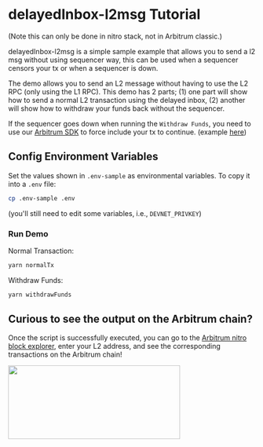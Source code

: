 # delayedInbox-l2msg Tutorial

(Note this can only be done in nitro stack, not in Arbitrum classic.)

delayedInbox-l2msg is a simple sample example that allows you to send a l2 msg without using sequencer way, this can be used when a sequencer censors your tx or when a sequencer is down.

The demo allows you to send an L2 message without having to use the L2 RPC (only using the L1 RPC). This demo has 2 parts; (1) one part will show how to send a normal L2 transaction using the delayed inbox, (2) another will show how to withdraw your funds back without the sequencer.

If the sequencer goes down when running the `Withdraw Funds`, you need to use our [Arbitrum SDK](https://github.com/OffchainLabs/arbitrum-sdk/blob/master/src/lib/inbox/inbox.ts#L256) to force include your tx to continue. (example [here](https://github.com/OffchainLabs/arbitrum-sdk/blob/401fa424bb4c21b54b77d95fbc95faec15787fe2/fork_test/inbox.test.ts#L131))

## Config Environment Variables

Set the values shown in `.env-sample` as environmental variables. To copy it into a `.env` file:

```bash
cp .env-sample .env
```

(you'll still need to edit some variables, i.e., `DEVNET_PRIVKEY`)

### Run Demo

Normal Transaction:

```bash
yarn normalTx
```

Withdraw Funds:

```bash
yarn withdrawFunds
```

## Curious to see the output on the Arbitrum chain?

Once the script is successfully executed, you can go to the [Arbitrum nitro block explorer](https://arbiscan.io/), enter your L2 address, and see the corresponding transactions on the Arbitrum chain!

<p align="left">
  <img width="350" height="150" src= "../../assets/logo.svg" />
</p>
